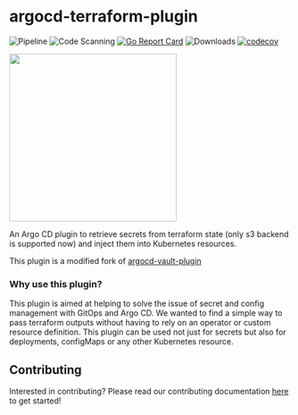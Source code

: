 # argocd-terraform-plugin
![Pipeline](https://github.com/KazanExpress/argocd-terraform-plugin/workflows/Pipeline/badge.svg)
![Code Scanning](https://github.com/KazanExpress/argocd-terraform-plugin/workflows/Code%20Scanning/badge.svg)
[![Go Report Card](https://goreportcard.com/badge/github.com/KazanExpress/argocd-terraform-plugin)](https://goreportcard.com/report/github.com/KazanExpress/argocd-terraform-plugin)
![Downloads](https://img.shields.io/github/downloads/IBM/argocd-terraform-plugin/total?logo=github)
[![codecov](https://codecov.io/gh/KazanExpress/argocd-terraform-plugin/branch/main/graph/badge.svg?token=6Xr7V8AMTE)](https://codecov.io/gh/KazanExpress/argocd-terraform-plugin)

<img src="https://github.com/KazanExpress/argocd-terraform-plugin/raw/main/assets/argo_vault_logo.png" width="300">

An Argo CD plugin to retrieve secrets from terraform state (only s3 backend is supported now) and inject them into Kubernetes resources.

This plugin is a modified fork of [argocd-vault-plugin](https://github.com/argoproj-labs/argocd-vault-plugin)

### Why use this plugin?
This plugin is aimed at helping to solve the issue of secret and config management with GitOps and Argo CD. We wanted to find a simple way to pass terraform outputs without having to rely on an operator or custom resource definition. This plugin can be used not just for secrets but also for deployments, configMaps or any other Kubernetes resource.

<!-- ## Documentation -->
<!-- You can our full set of documentation at https://argocd-terraform-plugin.readthedocs.io/ -->

## Contributing
Interested in contributing? Please read our contributing documentation [here](./CONTRIBUTING.md) to get started!
<!--
## Blogs
- [Solving ArgoCD Secret Management with the argocd-terraform-plugin](https://itnext.io/argocd-secret-management-with-argocd-terraform-plugin-539f104aff05)
- [Introducing argocd-terraform-plugin v1.0!](https://itnext.io/introducing-argocd-terraform-plugin-v1-0-708433294b2d)
- [How to Use HashiCorp Vault and Argo CD for GitOps on OpenShift](https://cloud.redhat.com/blog/how-to-use-hashicorp-vault-and-argo-cd-for-gitops-on-openshift) -->

<!-- ## Presentations
- [Shh, It’s a Secret: Managing Your Secrets in a GitOps Way - Jake Wernette & Josh Kayani, IBM](https://youtu.be/7L6nSuKbC2c) -->
